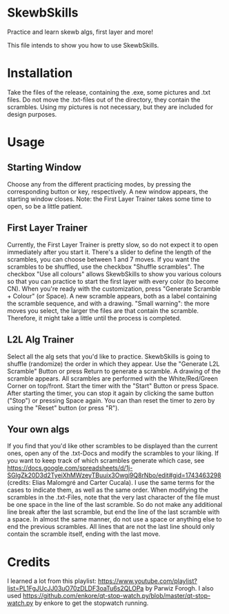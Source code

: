 # SkewbSkills
Practice and learn skewb algs, first layer and more!

This file intends to show you how to use SkewbSkills.

# Installation
Take the files of the release, containing the .exe, some pictures and .txt files. Do not move the .txt-files out of the directory, they contain the scrambles.
Using my pictures is not necessary, but they are included for design purposes. 

# Usage
## Starting Window
Choose any from the different practicing modes, by pressing the corresponding button or key, respectively. A new window appears, the
starting window closes. Note: the First Layer Trainer takes some time to open, so be a little patient.

## First Layer Trainer
Currently, the First Layer Trainer is pretty slow, so do not expect it to open immediately after you start it.
There's a slider to define the length of the scrambles, you can choose between 1 and 7 moves. If you want the scrambles to be 
shuffled, use the checkbox "Shuffle scrambles". The checkbox "Use all colours" allows SkewbSkills to show you various colours so that
you can practice to start the first layer with every color (to become CN). When you're ready with the customization, press
"Generate Scramble + Colour" (or Space). A new scramble appears, both as a label containing the scramble sequence, and with a drawing.
"Small warning": the more moves you select, the larger the files are that contain the scramble. Therefore, it might take a little until
the process is completed.

## L2L Alg Trainer
Select all the alg sets that you'd like to practice. SkewbSkills is going to shuffle (randomize) the order in which they appear.
Use the "Generate L2L Scramble" Button or press Return to generate a scramble. A drawing of the scramble appears. All scrambles are
performed with the White/Red/Green Corner on top/front. Start the timer with the "Start" Button or press Space. After starting the
timer, you can stop it again by clicking the same button ("Stop") or pressing Space again. You can than reset the timer to zero by
using the "Reset" button (or press "R").

## Your own algs
If you find that you'd like other scrambles to be displayed than the current ones, open any of the .txt-Docs and modify the
scrambles to your liking. If you want to keep track of which scrambles generate which case, see
https://docs.google.com/spreadsheets/d/1j-SGlgZk20D3d2TyeiXhMWzeyTBuuix3Owgj9Q8rNbo/edit#gid=1743463298
(credits: Elias Malomgré and Carter Cucala). I use the same terms for the cases to indicate them, as well as the same order.
When modifying the scrambles in the .txt-Files, note that the very last character of the file must be one space in the line of the
last scramble. So do not make any additional line break after the last scramble, but end the line of the last scramble with a space.
In almost the same manner, do not use a space or anything else to end the previous scrambles. All lines that are not the last line
should only contain the scramble itself, ending with the last move.

# Credits
I learned a lot from this playlist: https://www.youtube.com/playlist?list=PL1FgJUcJJ03uO70zDLDF3oaTu6s2QLOPa
by Parwiz Forogh. I also used https://github.com/enkore/qt-stop-watch.py/blob/master/qt-stop-watch.py by enkore
to get the stopwatch running.
